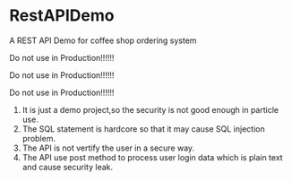 # RestAPIDemo
A REST API Demo for coffee shop ordering system

Do not use in Production!!!!!!

Do not use in Production!!!!!!

Do not use in Production!!!!!!

1. It is just a demo project,so the security is not good enough in particle use.
2. The SQL statement is hardcore so that it may cause SQL injection problem.
3. The API is not vertify the user in a secure way.
4. The API use post method to process user login data which is plain text and cause security leak.
